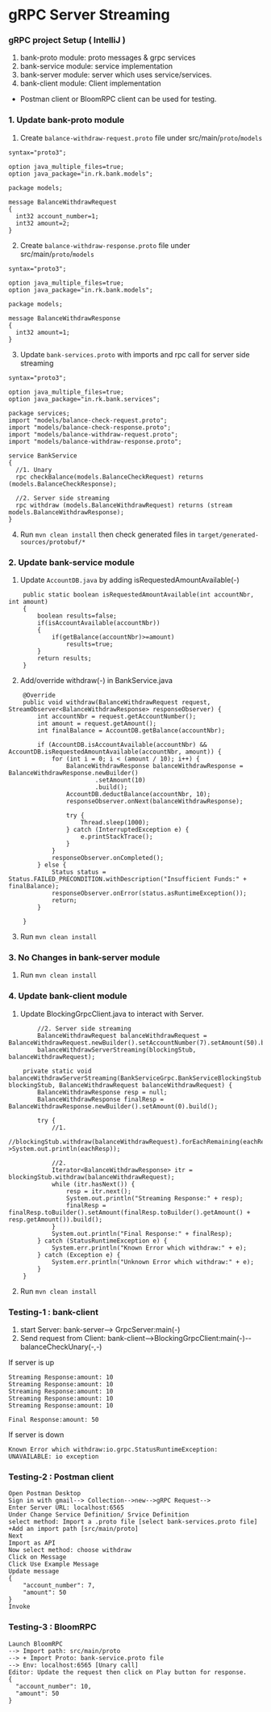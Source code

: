 # gRPC Server Streaming

### gRPC project Setup ( IntelliJ )
1) bank-proto module: proto messages & grpc services
2) bank-service module: service implementation
3) bank-server module: server which uses service/services.
4) bank-client module: Client implementation
- Postman client or BloomRPC client can be used for testing.

### 1. Update bank-proto module
1. Create ```balance-withdraw-request.proto``` file under src/main/```proto```/```models```
```
syntax="proto3";

option java_multiple_files=true;
option java_package="in.rk.bank.models";

package models;

message BalanceWithdrawRequest
{
  int32 account_number=1;
  int32 amount=2;
}
```
2. Create ```balance-withdraw-response.proto``` file under src/main/```proto```/```models```
```
syntax="proto3";

option java_multiple_files=true;
option java_package="in.rk.bank.models";

package models;

message BalanceWithdrawResponse
{
  int32 amount=1;
}
```
3. Update ```bank-services.proto``` with imports and rpc call for server side streaming
```
syntax="proto3";

option java_multiple_files=true;
option java_package="in.rk.bank.services";

package services;
import "models/balance-check-request.proto";
import "models/balance-check-response.proto";
import "models/balance-withdraw-request.proto";
import "models/balance-withdraw-response.proto";

service BankService
{
  //1. Unary
  rpc checkBalance(models.BalanceCheckRequest) returns (models.BalanceCheckResponse);

  //2. Server side streaming
  rpc withdraw (models.BalanceWithdrawRequest) returns (stream models.BalanceWithdrawResponse);
}
```
4. Run ```mvn clean install``` then check generated files in ```target/generated-sources/protobuf/*``` 

### 2. Update bank-service module
1. Update ```AccountDB.java``` by adding isRequestedAmountAvailable(-)
```
    public static boolean isRequestedAmountAvailable(int accountNbr, int amount)
    {
        boolean results=false;
        if(isAccountAvailable(accountNbr))
        {
            if(getBalance(accountNbr)>=amount)
                results=true;
        }
        return results;
    }
```
2. Add/override withdraw(-) in BankService.java
```
    @Override
    public void withdraw(BalanceWithdrawRequest request, StreamObserver<BalanceWithdrawResponse> responseObserver) {
        int accountNbr = request.getAccountNumber();
        int amount = request.getAmount();
        int finalBalance = AccountDB.getBalance(accountNbr);

        if (AccountDB.isAccountAvailable(accountNbr) && AccountDB.isRequestedAmountAvailable(accountNbr, amount)) {
            for (int i = 0; i < (amount / 10); i++) {
                BalanceWithdrawResponse balanceWithdrawResponse = BalanceWithdrawResponse.newBuilder()
                        .setAmount(10)
                        .build();
                AccountDB.deductBalance(accountNbr, 10);
                responseObserver.onNext(balanceWithdrawResponse);

                try {
                    Thread.sleep(1000);
                } catch (InterruptedException e) {
                    e.printStackTrace();
                }
            }
            responseObserver.onCompleted();
        } else {
            Status status = Status.FAILED_PRECONDITION.withDescription("Insufficient Funds:" + finalBalance);
            responseObserver.onError(status.asRuntimeException());
            return;
        }

    }
```
3. Run ```mvn clean install```

### 3. No Changes in bank-server module
1. Run ```mvn clean install```

### 4. Update bank-client module
1. Update BlockingGrpcClient.java to interact with Server. 
```
        //2. Server side streaming
        BalanceWithdrawRequest balanceWithdrawRequest = BalanceWithdrawRequest.newBuilder().setAccountNumber(7).setAmount(50).build();
        balanceWithdrawServerStreaming(blockingStub, balanceWithdrawRequest);
```

```
    private static void balanceWithdrawServerStreaming(BankServiceGrpc.BankServiceBlockingStub blockingStub, BalanceWithdrawRequest balanceWithdrawRequest) {
        BalanceWithdrawResponse resp = null;
        BalanceWithdrawResponse finalResp = BalanceWithdrawResponse.newBuilder().setAmount(0).build();

        try {
            //1.
            //blockingStub.withdraw(balanceWithdrawRequest).forEachRemaining(eachResp->System.out.println(eachResp));

            //2.
            Iterator<BalanceWithdrawResponse> itr = blockingStub.withdraw(balanceWithdrawRequest);
            while (itr.hasNext()) {
                resp = itr.next();
                System.out.println("Streaming Response:" + resp);
                finalResp = finalResp.toBuilder().setAmount(finalResp.toBuilder().getAmount() + resp.getAmount()).build();
            }
            System.out.println("Final Response:" + finalResp);
        } catch (StatusRuntimeException e) {
            System.err.println("Known Error which withdraw:" + e);
        } catch (Exception e) {
            System.err.println("Unknown Error which withdraw:" + e);
        }
    }
```
2. Run ```mvn clean install```

### Testing-1 : bank-client
1. start Server:  bank-server--> GrpcServer:main(-)
2. Send request from Client: bank-client-->BlockingGrpcClient:main(-)--balanceCheckUnary(-,-)

If server is up
```
Streaming Response:amount: 10
Streaming Response:amount: 10
Streaming Response:amount: 10
Streaming Response:amount: 10
Streaming Response:amount: 10

Final Response:amount: 50
```
If server is down
```
Known Error which withdraw:io.grpc.StatusRuntimeException: UNAVAILABLE: io exception
```
### Testing-2 : Postman client
```
Open Postman Desktop
Sign in with gmail--> Collection-->new-->gRPC Request--> 
Enter Server URL: localhost:6565
Under Change Service Definition/ Srvice Definition
select method: Import a .proto file [select bank-services.proto file]
+Add an import path [src/main/proto]
Next
Import as API
Now select method: choose withdraw
Click on Message
Click Use Example Message
Update message
{
    "account_number": 7,
    "amount": 50
}
Invoke
```
### Testing-3 : BloomRPC
```
Launch BloomRPC
--> Import path: src/main/proto
--> + Import Proto: bank-service.proto file
--> Env: localhost:6565 [Unary call] 
Editor: Update the request then click on Play button for response.
{
  "account_number": 10,
  "amount": 50
}
```

